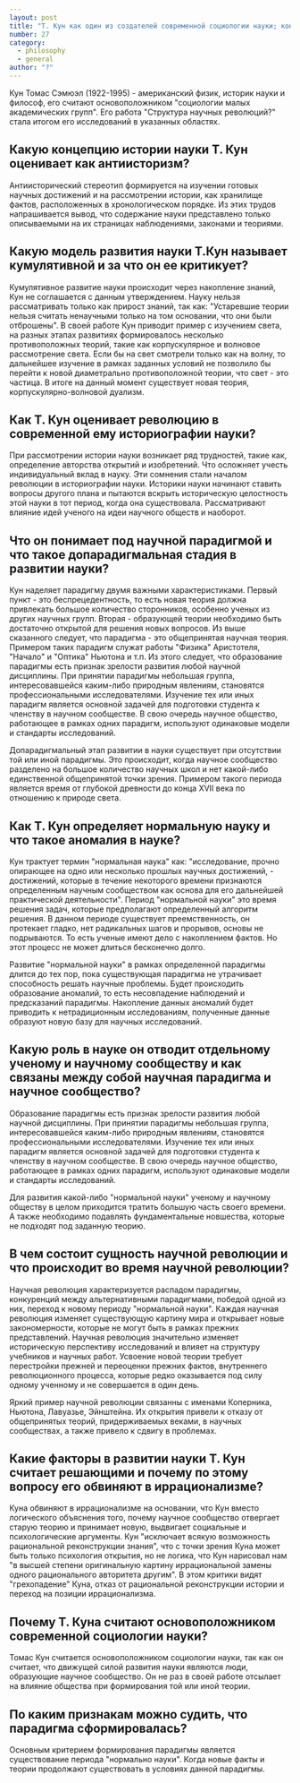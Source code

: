 ```yaml
---
layout: post
title: "Т. Кун как один из создателей современной социологии науки; концепт \"парадигма - научное сообщество\"; факторы развития науки и природа научной революции"
number: 27
category:
  - philosophy
  - general
author: "?"
---
```


Кун Томас Сэмюэл (1922-1995) - американский физик, историк науки и философ, его считают основоположником "социологии малых академических групп". Его работа "Структура научных революций?" стала итогом его исследований в указанных областях.

## Какую концепцию истории науки Т. Кун оценивает как антиисторизм?
Антиисторический стереотип формируется на изучении готовых научных достижений и на рассмотрении истории, как хранилище фактов, расположенных в хронологическом порядке. Из этих трудов напрашивается вывод, что содержание науки представлено только описываемыми на их страницах наблюдениями, законами и теориями.

## Какую модель развития науки Т.Кун называет кумулятивной и за что он ее критикует?
Кумулятивное развитие науки происходит через накопление знаний, Кун не соглашается с данным утверждением. Науку нельзя рассматривать только как прирост знаний, так как: "Устаревшие теории нельзя считать ненаучными только на том основании, что они были отброшены". В своей работе Кун приводит пример с изучением света, на разных этапах развитиях формировалось несколько противоположных теорий, такие как корпускулярное и волновое рассмотрение света. Если бы на свет смотрели только как на волну, то дальнейшее изучение в рамках заданных условий не позволило бы перейти к новой диаметрально противоположной теории, что свет - это частица. В итоге на данный момент существует новая теория, корпускулярно-волновой дуализм.

## Как Т. Кун оценивает революцию в современной ему историографии науки?
При рассмотрении истории науки возникает ряд трудностей, такие как, определение авторства открытий и изобретений. Что осложняет учесть индивидуальный вклад в науку. Эти сомнения стали началом революции в историографии науки. Историки науки начинают ставить вопросы другого плана и пытаются вскрыть историческую целостность этой науки в тот период, когда она существовала. Рассматривают влияние идей ученого на идеи научного обществ и наоборот.

## Что он понимает под научной парадигмой и что такое допарадигмальная стадия в развитии науки?
Кун наделяет парадигму двумя важными характеристиками. Первый пункт - это беспрецедентность, то есть новая теория должна привлекать большое количество сторонников, особенно ученых из других научных групп.  Вторая - образующей теории необходимо быть достаточно открытой для решения новых вопросов. Из выше сказанного следует, что парадигма - это общепринятая научная теория. Примером таких парадигм служат работы "Физика" Аристотеля, "Начало" и "Оптика" Ньютона и т.п. Из этого следует, что образование парадигмы есть признак зрелости развития любой научной дисциплины. При принятии парадигмы небольшая группа, интересовавшейся каким-либо природным явлениям, становятся профессиональными исследователями. Изучение тех или иных парадигм является основной задачей для подготовки студента к членству в научном сообществе. В свою очередь научное общество, работающее в рамках одних парадигм, используют одинаковые модели и стандарты исследований.

Допарадигмальный этап развитии в науки существует при отсутствии той или иной парадигмы. Это происходит, когда научное сообщество разделено на большое количество научных школ и нет какой-либо единственной общепринятой точки зрения. Примером такого периода является время от глубокой древности до конца XVII века по отношению к природе света.

## Как Т. Кун определяет нормальную науку и что такое аномалия в науке?
Кун трактует термин "нормальная наука" как: "исследование, прочно опирающее на одно или несколько прошлых научных достижений, - достижений, которые в течение некоторого времени признаются определенным научным сообществом как основа для его дальнейшей практической деятельности". Период "нормальной науки" это время решения задач, которые предполагают определенный алгоритм решения. В данном периоде существует преемственность, он протекает гладко, нет радикальных шагов и прорывов, основы не подрываются. То есть ученые имеют дело с накоплением фактов. Но этот процесс не может длиться бесконечно долго.

Развитие "нормальной науки" в рамках определенной парадигмы длится до тех пор, пока существующая парадигма не утрачивает способность решать научные проблемы. Будет происходить образование аномалий, то есть несовпадение наблюдений и предсказаний парадигмы. Накопление данных аномалий будет приводить к нетрадиционным исследованиям, полученные данные образуют новую базу для научных исследований.

## Какую роль в науке он отводит отдельному ученому и научному сообществу и как связаны между собой научная парадигма и научное сообщество?
Образование парадигмы есть признак зрелости развития любой научной дисциплины. При принятии парадигмы небольшая группа, интересовавшейся каким-либо природным явлениям, становятся профессиональными исследователями. Изучение тех или иных парадигм является основной задачей для подготовки студента к членству в научном сообществе. В свою очередь научное общество, работающее в рамках одних парадигм, используют одинаковые модели и стандарты исследований.

Для развития какой-либо "нормальной науки" ученому и научному обществу в целом приходится тратить большую часть своего времени. А также необходимо подавлять фундаментальные новшества, которые не подходят под заданную теорию.

## В чем состоит сущность научной революции и что происходит во время научной революции?
Научная революция характеризуется распадом парадигмы, конкуренций между альтернативными парадигмами, победой одной из них, переход к новому периоду "нормальной науки". Каждая научная революция изменяет существующую картину мира и открывает новые закономерности, которые не могут быть в рамках прежних представлений. Научная революция значительно изменяет историческую перспективу исследований и влияет на структуру учебников и научных работ. Усвоение новой теории требует перестройки прежней и переоценки прежних фактов, внутреннего революционного процесса, которые редко оказывается под силу одному ученному и не совершается в один день.

Яркий пример научной революции связанны с именами Коперника, Ньютона, Лавуазье, Эйнштейна. Их открытия привели к отказу от общепринятых теорий, придерживаемых веками, в научных сообществах, а также привело к сдвигу в проблемах.

## Какие факторы в развитии науки Т. Кун считает решающими и почему по этому вопросу его обвиняют в иррационализме?
Куна обвиняют в иррационализме на основании, что Кун вместо логического объяснения того, почему научное сообщество отвергает старую теорию и принимает новую, выдвигает социальные и психологические аргументы.  Кун "исключает всякую возможность рациональной реконструкции знания", что с точки зрения Куна может быть только психология открытия, но не логика, что Кун нарисовал нам "в высшей степени оригинальную картину иррациональной замены одного рационального авторитета другим". В этом критики видят "грехопадение" Куна, отказ от рациональной реконструкции истории и переход на позиции иррационализма. 

## Почему Т. Куна считают основоположником современной социологии науки?
Томас Кун считается основоположником социологии науки, так как он считает, что движущей силой развития науки являются люди, образующие научное сообщество. Он не раз в своей работе отсылает на влияние общества при формирования той или иной теории.

## По каким признакам можно судить, что парадигма сформировалась?
Основным критерием формирования парадигмы является существование периода "нормально науки". Когда новые факты и теории продолжают существовать в условиях данной парадигмы.
